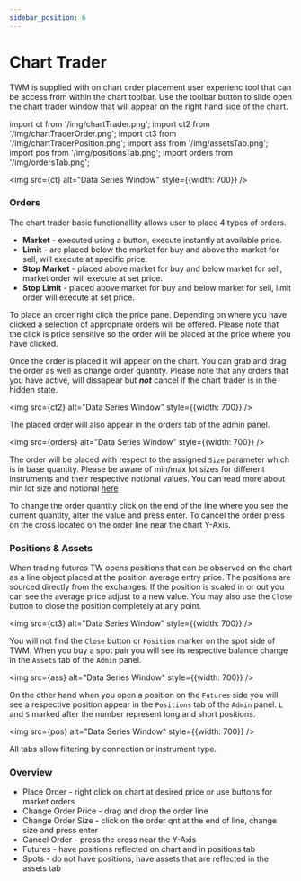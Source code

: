```yaml
---
sidebar_position: 6
---
```


# Chart Trader

TWM is supplied with on chart order placement user experienc tool that can be access from within the chart toolbar. Use the toolbar button to slide open the chart trader window that will appear on the right hand side of the chart. 

import ct from '/img/chartTrader.png';
import ct2 from '/img/chartTraderOrder.png';
import ct3 from '/img/chartTraderPosition.png';
import ass from '/img/assetsTab.png';
import pos from '/img/positionsTab.png';
import orders from '/img/ordersTab.png';

<img src={ct} alt="Data Series Window" style={{width: 700}} />

### Orders

The chart trader basic functionallity allows user to place 4 types of orders.

- **Market** - executed using a button, execute instantly at available price.
- **Limit** - are placed below the market for buy and above the market for sell, will execute at specific price.
- **Stop Market** - placed above market for buy and below market for sell, market order will execute at set price.
- **Stop Limit** - placed above market for buy and below market for sell, limit order will execute at set price.

To place an order right clich the price pane. Depending on where you have clicked a selection of appropriate orders will be offered. Please note that the click is price sensitive so the order will be placed at the price where you have clicked. 

Once the order is placed it will appear on the chart. You can grab and drag the order as well as change order quantity.
Please note that any orders that you have active, will dissapear but ***not*** cancel if the chart trader is in the hidden state.

<img src={ct2} alt="Data Series Window" style={{width: 700}} />

The placed order will also appear in the orders tab of the admin panel.

<img src={orders} alt="Data Series Window" style={{width: 700}} />

The order will be placed with respect to the assigned `Size` parameter which is in base quantity. Please be aware of min/max lot sizes for different instruments and their respective notional values. You can read more about min lot size and notional [here](instruments#min-lot-size)

To change the order quantity click on the end of the line where you see the current quantity, alter the value and press enter.
To cancel the order press on the cross located on the order line near the chart Y-Axis. 


### Positions & Assets

When trading futures TW opens positions that can be observed on the chart as a line object placed at the position average entry price. The positions are sourced directly from the exchanges. If the position is scaled in or out you can see the average price adjust to a new value. You may also use the `Close` button to close the position completely at any point.

<img src={ct3} alt="Data Series Window" style={{width: 700}} />

You will not find the `Close` button or `Position` marker on the spot side of TWM. When you buy a spot pair you will see its respective balance change in the `Assets` tab of the `Admin` panel. 

<img src={ass} alt="Data Series Window" style={{width: 700}} />

On the other hand when you open a position on the `Futures` side you will see a respective position appear in the `Positions` tab of the `Admin` panel. `L` and `S` marked after the number represent long and short positions.

<img src={pos} alt="Data Series Window" style={{width: 700}} />

All tabs allow filtering by connection or instrument type.

### Overview

- Place Order - right click on chart at desired price or use buttons for market orders
- Change Order Price - drag and drop the order line
- Change Order Size - click on the order qnt at the end of line, change size and press enter
- Cancel Order - press the cross near the Y-Axis
- Futures - have positions reflected on chart and in positions tab
- Spots - do not have positions, have assets that are reflected in the assets tab




